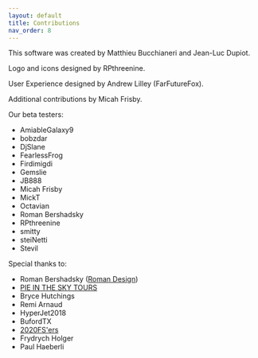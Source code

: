 ```yaml
---
layout: default
title: Contributions
nav_order: 8
---
```


This software was created by Matthieu Bucchianeri and Jean-Luc Dupiot.

Logo and icons designed by RPthreenine.

User Experience designed by Andrew Lilley (FarFutureFox).

Additional contributions by Micah Frisby.

Our beta testers:
- AmiableGalaxy9
- bobzdar
- DjSlane
- FearlessFrog
- Firdimigdi
- Gemslie
- JB888
- Micah Frisby
- MickT
- Octavian
- Roman Bershadsky
- RPthreenine
- smitty
- steiNetti
- Stevil

Special thanks to:
- Roman Bershadsky ([Roman Design](https://flightsimulation.romandesign.ca/))
- [PIE IN THE SKY TOURS](https://www.youtube.com/c/pieintheskytours)
- Bryce Hutchings
- Remi Arnaud
- HyperJet2018
- BufordTX
- [2020FS'ers](https://www.youtube.com/channel/UCwCZlJ5_EOSzS9_gNvyWFTw)
- Frydrych Holger
- Paul Haeberli
